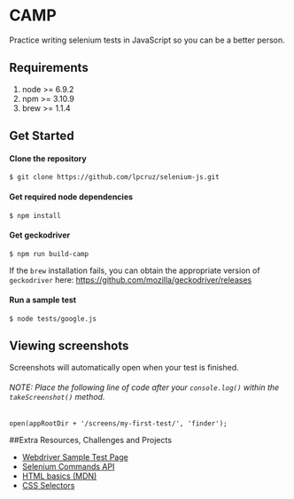 # CAMP

Practice writing selenium tests in JavaScript so you can be a better person.

## Requirements
1. node >= 6.9.2
2. npm >= 3.10.9
3. brew >= 1.1.4

## Get Started

#### Clone the repository

```
$ git clone https://github.com/lpcruz/selenium-js.git
```

#### Get required node dependencies

```
$ npm install
```


#### Get geckodriver

```
$ npm run build-camp
```

If the `brew` installation fails, you can obtain the appropriate version of `geckodriver` here: https://github.com/mozilla/geckodriver/releases

#### Run a sample test

```
$ node tests/google.js
```

## Viewing screenshots

Screenshots will automatically open when your test is finished.

###### NOTE: Place the following line of code after your `console.log()` within the `takeScreenshot()` method.

```
open(appRootDir + '/screens/my-first-test/', 'finder');
```


##Extra Resources, Challenges and Projects
* [Webdriver Sample Test Page](http://webdriverjsdemo.github.io/)
* [Selenium Commands API](http://www.seleniumhq.org/docs/03_webdriver.jsp#selenium-webdriver-api-commands-and-operations)
* [HTML basics (MDN)](https://developer.mozilla.org/en-US/docs/Learn/Getting_started_with_the_web/HTML_basics)
* [CSS Selectors](http://www.w3schools.com/cssref/css_selectors.asp)
